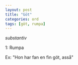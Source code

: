 ```yaml
---
layout: post
title: "Göt"
categories: ord
tags: [göt, rumpa]
---
```


*substantiv*

1: Rumpa

Ex: "Hon har fan en fin göt, asså"